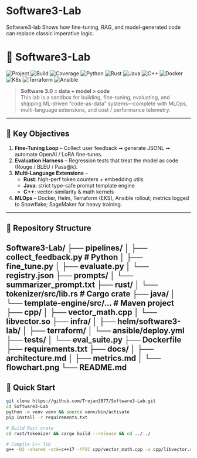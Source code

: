 # Software3-Lab
Software3-lab Shows how fine-tuning, RAG, and model-generated code can replace classic imperative logic.

# 🧬 Software3-Lab

![Project](https://img.shields.io/badge/Project-Software%203.0-darkviolet?style=for-the-badge)
![Build](https://github.com/Trojan3877/Software3-Lab/actions/workflows/ci.yml/badge.svg?style=for-the-badge)
![Coverage](https://codecov.io/gh/Trojan3877/Software3-Lab/branch/main/graph/badge.svg?style=for-the-badge)
![Python](https://img.shields.io/badge/Python-3.11-blue?style=for-the-badge&logo=python)
![Rust](https://img.shields.io/badge/Rust-1.78-orange?style=for-the-badge&logo=rust)
![Java](https://img.shields.io/badge/Java-17-red?style=for-the-badge&logo=openjdk)
![C++](https://img.shields.io/badge/C%2B%2B-17-lightgrey?style=for-the-badge&logo=c%2B%2B)
![Docker](https://img.shields.io/badge/Docker-enabled-blue?style=for-the-badge&logo=docker)
![K8s](https://img.shields.io/badge/Kubernetes-Helm-informational?style=for-the-badge&logo=kubernetes)
![Terraform](https://img.shields.io/badge/Terraform-EKS-critical?style=for-the-badge&logo=terraform)
![Ansible](https://img.shields.io/badge/Ansible-Automation-red?style=for-the-badge&logo=ansible)

> **Software 3.0 = data + model > code**  
> This lab is a sandbox for building, fine-tuning, evaluating, and shipping ML-driven “code-as-data” systems—complete with MLOps, multi-language extensions, and cost / performance telemetry.

---

## 🌟 Key Objectives
1. **Fine-Tuning Loop** – Collect user feedback ➞ generate JSONL ➞ automate OpenAI / LoRA fine-tunes.  
2. **Evaluation Harness** – Regression tests that treat the model as code (Rouge / BLEU / Pass@k).  
3. **Multi-Language Extensions** –  
   - **Rust**: high-perf token counters + embedding utils  
   - **Java**: strict type-safe prompt template engine  
   - **C++**: vector-similarity & math kernels  
4. **MLOps** – Docker, Helm, Terraform (EKS), Ansible rollout; metrics logged to Snowflake; SageMaker for heavy training.  

---

## 📂 Repository Structure

Software3-Lab/
├── pipelines/
│ ├── collect_feedback.py # Python
│ ├── fine_tune.py
│ ├── evaluate.py
│ └── registry.json
├── prompts/
│ └── summarizer_prompt.txt
├── rust/
│ └── tokenizer/src/lib.rs # Cargo crate
├── java/
│ └── template-engine/src/... # Maven project
├── cpp/
│ ├── vector_math.cpp
│ └── libvector.so
├── infra/
│ ├── helm/software3-lab/
│ ├── terraform/
│ └── ansible/deploy.yml
├── tests/
│ └── eval_suite.py
├── Dockerfile
├── requirements.txt
├── docs/
│ ├── architecture.md
│ ├── metrics.md
│ └── flowchart.png
└── README.md
---

## 🚀 Quick Start

```bash
git clone https://github.com/Trojan3877/Software3-Lab.git
cd Software3-Lab
python -m venv venv && source venv/bin/activate
pip install -r requirements.txt

# Build Rust crate
cd rust/tokenizer && cargo build --release && cd ../../

# Compile C++ lib
g++ -O3 -shared -std=c++17 -fPIC cpp/vector_math.cpp -o cpp/libvector.so
